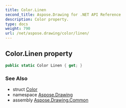 ```yaml
---
title: Color.Linen
second_title: Aspose.Drawing for .NET API Reference
description: Color property. 
type: docs
weight: 790
url: /net/aspose.drawing/color/linen/
---
```

## Color.Linen property

```csharp
public static Color Linen { get; }
```

### See Also

* struct [Color](../)
* namespace [Aspose.Drawing](../../color/)
* assembly [Aspose.Drawing.Common](../../../)



